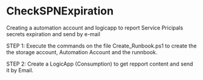# CheckSPNExpiration
Creating  a automation account and logicapp to report Service Pricipals secrets expiration and send by e-mail


STEP 1:
Execute the commands on the file Create_Runbook.ps1 to create the the storage account, Automation Account and the runnbook.

STEP 2:
Create a LogicApp (Consumption) to get repport content and send it by Email.


